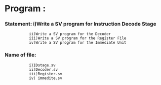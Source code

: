# Program : 
### Statement: i)Write a SV program for Instruction Decode Stage
               ii)Write a SV program for the Decoder
               iii)Write a SV program for the Register File 
               iv)Write a SV program for the Immediate Unit

### Name of file:

               i)IDstage.sv
               ii)Decoder.sv
               iii)Register.sv
               iv) immedite.sv
